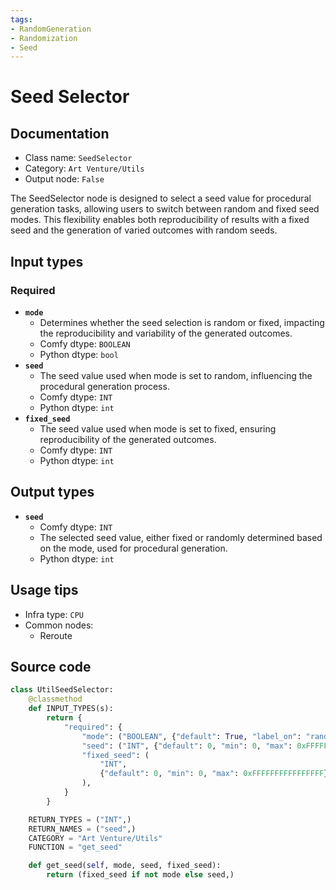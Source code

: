 ```yaml
---
tags:
- RandomGeneration
- Randomization
- Seed
---
```


# Seed Selector
## Documentation
- Class name: `SeedSelector`
- Category: `Art Venture/Utils`
- Output node: `False`

The SeedSelector node is designed to select a seed value for procedural generation tasks, allowing users to switch between random and fixed seed modes. This flexibility enables both reproducibility of results with a fixed seed and the generation of varied outcomes with random seeds.
## Input types
### Required
- **`mode`**
    - Determines whether the seed selection is random or fixed, impacting the reproducibility and variability of the generated outcomes.
    - Comfy dtype: `BOOLEAN`
    - Python dtype: `bool`
- **`seed`**
    - The seed value used when mode is set to random, influencing the procedural generation process.
    - Comfy dtype: `INT`
    - Python dtype: `int`
- **`fixed_seed`**
    - The seed value used when mode is set to fixed, ensuring reproducibility of the generated outcomes.
    - Comfy dtype: `INT`
    - Python dtype: `int`
## Output types
- **`seed`**
    - Comfy dtype: `INT`
    - The selected seed value, either fixed or randomly determined based on the mode, used for procedural generation.
    - Python dtype: `int`
## Usage tips
- Infra type: `CPU`
- Common nodes:
    - Reroute



## Source code
```python
class UtilSeedSelector:
    @classmethod
    def INPUT_TYPES(s):
        return {
            "required": {
                "mode": ("BOOLEAN", {"default": True, "label_on": "random", "label_off": "fixed"}),
                "seed": ("INT", {"default": 0, "min": 0, "max": 0xFFFFFFFFFFFFFFFF}),
                "fixed_seed": (
                    "INT",
                    {"default": 0, "min": 0, "max": 0xFFFFFFFFFFFFFFFF},
                ),
            }
        }

    RETURN_TYPES = ("INT",)
    RETURN_NAMES = ("seed",)
    CATEGORY = "Art Venture/Utils"
    FUNCTION = "get_seed"

    def get_seed(self, mode, seed, fixed_seed):
        return (fixed_seed if not mode else seed,)

```
